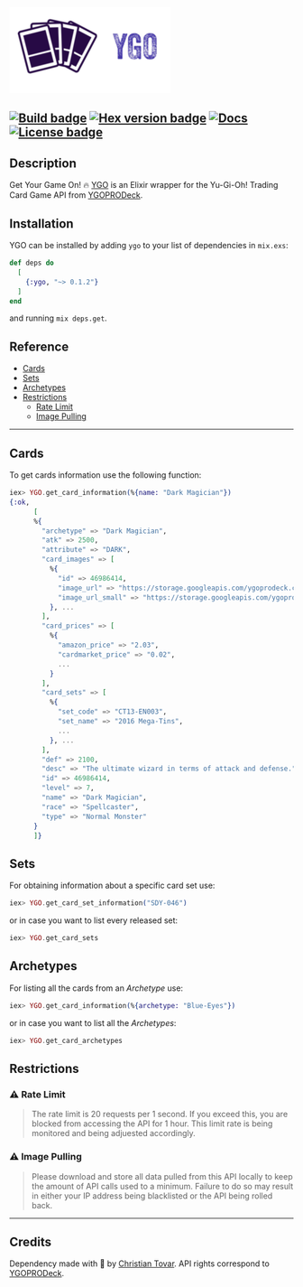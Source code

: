 ![logotype](https://raw.githubusercontent.com/ChristianTovar/ygo/master/logotype.png)

[![Build badge](https://github.com/ChristianTovar/ygo/workflows/Elixir%20CI/badge.svg)](https://github.com/ChristianTovar/ygo/actions)
[![Hex version badge](https://img.shields.io/hexpm/v/ygo.svg)](https://hex.pm/packages/ygo)
[![Docs](https://img.shields.io/badge/api-docs-green.svg?style=flat)](https://hexdocs.pm/ygo/0.1.2)
[![License badge](https://img.shields.io/hexpm/l/repo_example.svg)](https://github.com/ChristianTovar/ygo/blob/master/LICENSE.txt)
---

## Description
Get Your Game On! 🔥 [YGO](https://github.com/ChristianTovar/ygo) is an Elixir wrapper for the Yu-Gi-Oh! Trading Card Game API from [YGOPRODeck](https://db.ygoprodeck.com/api-guide/).

## Installation

YGO can be installed by adding `ygo` to your list of dependencies in `mix.exs`:

```elixir
def deps do
  [
    {:ygo, "~> 0.1.2"}
  ]
end
```
and running `mix deps.get`.

## Reference

- [Cards](#Cards)
- [Sets](#Sets)
- [Archetypes](#Archetypes)
- [Restrictions](#Restrictions)
  - [Rate Limit](#rate-limit)
  - [Image Pulling](#rate-limit)

---

## Cards

To get cards information use the following function:

```elixir
iex> YGO.get_card_information(%{name: "Dark Magician"})
{:ok,
      [
      %{
        "archetype" => "Dark Magician",
        "atk" => 2500,
        "attribute" => "DARK",
        "card_images" => [
          %{
            "id" => 46986414,
            "image_url" => "https://storage.googleapis.com/ygoprodeck.com/pics/46986414.jpg",
            "image_url_small" => "https://storage.googleapis.com/ygoprodeck.com/pics_small/46986414.jpg"
          }, ...
        ],
        "card_prices" => [
          %{
            "amazon_price" => "2.03",
            "cardmarket_price" => "0.02",
            ...
          }
        ],
        "card_sets" => [
          %{
            "set_code" => "CT13-EN003",
            "set_name" => "2016 Mega-Tins",
            ...
          }, ...
        ],
        "def" => 2100,
        "desc" => "The ultimate wizard in terms of attack and defense.",
        "id" => 46986414,
        "level" => 7,
        "name" => "Dark Magician",
        "race" => "Spellcaster",
        "type" => "Normal Monster"
      }
      ]}
```

## Sets

For obtaining information about a specific card set use:
```elixir
iex> YGO.get_card_set_information("SDY-046")
```
or in case you want to list every released set:
```elixir
iex> YGO.get_card_sets
```

## Archetypes

For listing all the cards from an _Archetype_ use:
```elixir
iex> YGO.get_card_information(%{archetype: "Blue-Eyes"})
```
or in case you want to list all the _Archetypes_:
```elixir
iex> YGO.get_card_archetypes
```

## Restrictions

###  ⚠️ Rate Limit
> The rate limit is 20 requests per 1 second. If you exceed this, you are blocked from accessing the API for 1 hour. This limit rate is being monitored and being adjuested accordingly.

###  ⚠️ Image Pulling
> Please download and store all data pulled from this API locally to keep the amount of API calls used to a minimum. Failure to do so may result in either your IP address being blacklisted or the API being rolled back.

---

## Credits
Dependency made with 🖤 by [Christian Tovar](https://github.com/ChristianTovar). API rights correspond to [YGOPRODeck](https://ygoprodeck.com).